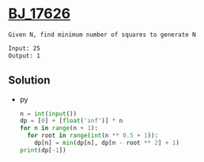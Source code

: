 # [BJ_17626](https://acmicpc.net/problem/17626)

```en
Given N, find minimum number of squares to generate N
```

```txt
Input: 25
Output: 1
```

## Solution

* py

  ```py
  n = int(input())
  dp = [0] + [float('inf')] * n
  for n in range(n + 1):
    for root in range(int(n ** 0.5 + 1)):
      dp[n] = min(dp[n], dp[n - root ** 2] + 1)
  print(dp[-1])
  ```
